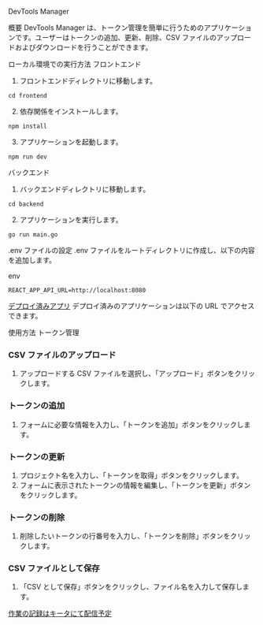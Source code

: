 DevTools Manager

概要
DevTools Manager は、トークン管理を簡単に行うためのアプリケーションです。ユーザーはトークンの追加、更新、削除、CSV ファイルのアップロードおよびダウンロードを行うことができます。

ローカル環境での実行方法
フロントエンド

1. フロントエンドディレクトリに移動します。

```
cd frontend
```

2. 依存関係をインストールします。

```
npm install
```

3. アプリケーションを起動します。

```
npm run dev
```

バックエンド

1. バックエンドディレクトリに移動します。

```
cd backend
```

2. アプリケーションを実行します。

```
go run main.go
```

.env ファイルの設定
.env ファイルをルートディレクトリに作成し、以下の内容を追加します。

env

```
REACT_APP_API_URL=http://localhost:8080
```

[デプロイ済みアプリ](https://frontend-service-632501898277.asia-east1.run.app)
デプロイ済みのアプリケーションは以下の URL でアクセスできます。

使用方法
トークン管理

### CSV ファイルのアップロード

1. アップロードする CSV ファイルを選択し、「アップロード」ボタンをクリックします。

### トークンの追加

1. フォームに必要な情報を入力し、「トークンを追加」ボタンをクリックします。

### トークンの更新

1. プロジェクト名を入力し、「トークンを取得」ボタンをクリックします。
2. フォームに表示されたトークンの情報を編集し、「トークンを更新」ボタンをクリックします。

### トークンの削除

1. 削除したいトークンの行番号を入力し、「トークンを削除」ボタンをクリックします。

### CSV ファイルとして保存

1. 「CSV として保存」ボタンをクリックし、ファイル名を入力して保存します。

[作業の記録はキータにて配信予定](https://qiita.com/ryotaNS/items/7251435810e40afab9db)

